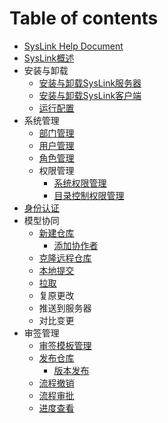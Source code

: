 # Table of contents

* [SysLink Help Document](README.md)
* [SysLink概述](syslink-gai-shu.md)
* 安装与卸载
  * [安装与卸载SysLink服务器](untitled/an-zhuang-syslink.md)
  * [安装与卸载SysLink客户端](untitled/xie-zai-syslink.md)
  * [运行配置](untitled/yun-hang-pei-zhi.md)
* 系统管理
  * [部门管理](xi-tong-guan-li/zu-zhi-guan-li.md)
  * [用户管理](xi-tong-guan-li/yong-hu-guan-li.md)
  * [角色管理](xi-tong-guan-li/jiao-se-guan-li.md)
  * 权限管理
    * [系统权限管理](xi-tong-guan-li/quan-xian-guan-li/xi-tong-quan-xian-guan-li.md)
    * [目录控制权限管理](xi-tong-guan-li/quan-xian-guan-li/mu-lu-kong-zhi-quan-xian-guan-li.md)
* [身份认证](shen-fen-ren-zheng.md)
* 模型协同
  * [新建仓库](mo-xing-xie-tong/xin-jian-cang-ku/README.md)
    * [添加协作者](mo-xing-xie-tong/xin-jian-cang-ku/tian-jia-xie-zuo-zhe.md)
  * [克隆远程仓库](mo-xing-xie-tong/ke-long-yuan-cheng-cang-ku.md)
  * [本地提交](mo-xing-xie-tong/ben-di-ti-jiao.md)
  * [拉取](mo-xing-xie-tong/la-qu.md)
  * 复原更改
  * 推送到服务器
  * 对比变更
* 审签管理
  * [审签模板管理](shen-qian-guan-li/mo-ban-guan-li.md)
  * [发布仓库](shen-qian-guan-li/fa-bu-cang-ku/README.md)
    * [版本发布](shen-qian-guan-li/fa-bu-cang-ku/ban-ben-fa-bu.md)
  * [流程撤销](shen-qian-guan-li/liu-cheng-shen-pi.md)
  * [流程审批](shen-qian-guan-li/liu-cheng-che-xiao.md)
  * [进度查看](shen-qian-guan-li/jin-du-cha-kan.md)

